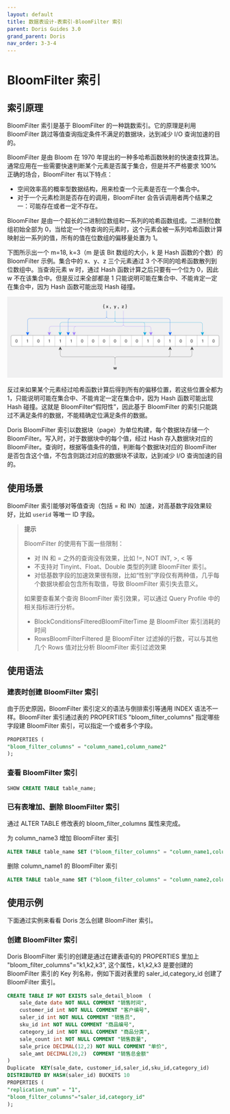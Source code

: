 ```yaml
---
layout: default
title: 数据表设计-表索引-BloomFilter 索引
parent: Doris Guides 3.0
grand_parent: Doris
nav_order: 3-3-4
---
```


# BloomFilter 索引
## 索引原理
BloomFilter 索引是基于 BloomFilter 的一种跳数索引。它的原理是利用 BloomFilter 跳过等值查询指定条件不满足的数据块，达到减少 I/O 查询加速的目的。

BloomFilter 是由 Bloom 在 1970 年提出的一种多哈希函数映射的快速查找算法。通常应用在一些需要快速判断某个元素是否属于集合，但是并不严格要求 100% 正确的场合，BloomFilter 有以下特点：
* 空间效率高的概率型数据结构，用来检查一个元素是否在一个集合中。
* 对于一个元素检测是否存在的调用，BloomFilter 会告诉调用者两个结果之一：可能存在或者一定不存在。

BloomFilter 是由一个超长的二进制位数组和一系列的哈希函数组成。二进制位数组初始全部为 0，当给定一个待查询的元素时，这个元素会被一系列哈希函数计算映射出一系列的值，所有的值在位数组的偏移量处置为 1。

下图所示出一个 m=18, k=3（m 是该 Bit 数组的大小，k 是 Hash 函数的个数）的 BloomFilter 示例。集合中的 x、y、z 三个元素通过 3 个不同的哈希函数散列到位数组中。当查询元素 w 时，通过 Hash 函数计算之后只要有一个位为 0，因此 w 不在该集合中。但是反过来全部都是 1 只能说明可能在集合中、不能肯定一定在集合中，因为 Hash 函数可能出现 Hash 碰撞。

![](../../../assets/images/Doris/attachments/Bloom_filter.svg-e437ea5c65c96143c00cdb97711e1b10.png)

反过来如果某个元素经过哈希函数计算后得到所有的偏移位置，若这些位置全都为 1，只能说明可能在集合中、不能肯定一定在集合中，因为 Hash 函数可能出现 Hash 碰撞。这就是 BloomFilter“假阳性”，因此基于 BloomFilter 的索引只能跳过不满足条件的数据，不能精确定位满足条件的数据。

Doris BloomFilter 索引以数据块（page）为单位构建，每个数据块存储一个 BloomFilter。写入时，对于数据块中的每个值，经过 Hash 存入数据块对应的 BloomFilter。查询时，根据等值条件的值，判断每个数据块对应的 BloomFilter 是否包含这个值，不包含则跳过对应的数据块不读取，达到减少 I/O 查询加速的目的。

## 使用场景
BloomFilter 索引能够对等值查询（包括 = 和 IN）加速，对高基数字段效果较好，比如 `userid` 等唯一 ID 字段。

> **提示**
> 
> BloomFilter 的使用有下面一些限制：
> * 对 IN 和 = 之外的查询没有效果，比如 !=, NOT INT, >, < 等
> * 不支持对 Tinyint、Float、Double 类型的列建 BloomFilter 索引。
> * 对低基数字段的加速效果很有限，比如“性别”字段仅有两种值，几乎每个数据块都会包含所有取值，导致 BloomFilter 索引失去意义。
> 
> 如果要查看某个查询 BloomFilter 索引效果，可以通过 Query Profile 中的相关指标进行分析。
> * BlockConditionsFilteredBloomFilterTime 是 BloomFilter 索引消耗的时间
> * RowsBloomFilterFiltered 是 BloomFilter 过滤掉的行数，可以与其他几个 Rows 值对比分析 BloomFilter 索引过滤效果

## 使用语法
### 建表时创建 BloomFilter 索引
由于历史原因，BloomFilter 索引定义的语法与倒排索引等通用 INDEX 语法不一样。BloomFilter 索引通过表的 PROPERTIES "bloom_filter_columns" 指定哪些字段建 BloomFilter 索引，可以指定一个或者多个字段。

```sql
PROPERTIES (
"bloom_filter_columns" = "column_name1,column_name2"
);
```

### 查看 BloomFilter 索引

```sql
SHOW CREATE TABLE table_name;
```

### 已有表增加、删除 BloomFilter 索引
通过 ALTER TABLE 修改表的 bloom_filter_columns 属性来完成。

为 column_name3 增加 BloomFilter 索引

```sql
ALTER TABLE table_name SET ("bloom_filter_columns" = "column_name1,column_name2,column_name3");
```

删除 column_name1 的 BloomFilter 索引

```sql
ALTER TABLE table_name SET ("bloom_filter_columns" = "column_name2,column_name3");
```

## 使用示例
下面通过实例来看看 Doris 怎么创建 BloomFilter 索引。

### 创建 BloomFilter 索引
Doris BloomFilter 索引的创建是通过在建表语句的 PROPERTIES 里加上 "bloom_filter_columns"="k1,k2,k3", 这个属性，k1,k2,k3 是要创建的 BloomFilter 索引的 Key 列名称，例如下面对表里的 saler_id,category_id 创建了 BloomFilter 索引。

```sql
CREATE TABLE IF NOT EXISTS sale_detail_bloom  (
    sale_date date NOT NULL COMMENT "销售时间",
    customer_id int NOT NULL COMMENT "客户编号",
    saler_id int NOT NULL COMMENT "销售员",
    sku_id int NOT NULL COMMENT "商品编号",
    category_id int NOT NULL COMMENT "商品分类",
    sale_count int NOT NULL COMMENT "销售数量",
    sale_price DECIMAL(12,2) NOT NULL COMMENT "单价",
    sale_amt DECIMAL(20,2)  COMMENT "销售总金额"
)
Duplicate  KEY(sale_date, customer_id,saler_id,sku_id,category_id)
DISTRIBUTED BY HASH(saler_id) BUCKETS 10
PROPERTIES (
"replication_num" = "1",
"bloom_filter_columns"="saler_id,category_id"
);
```